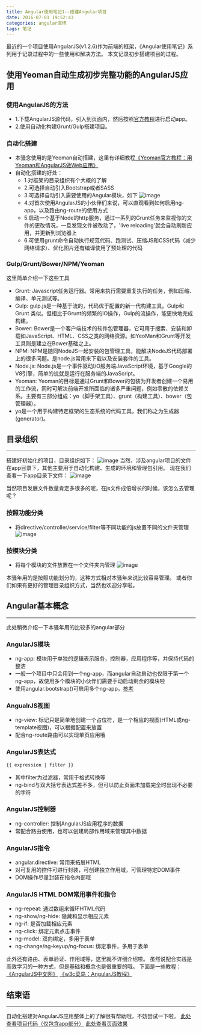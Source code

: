 ```yaml
---
title: Angular使用笔记1--搭建Angular项目
date: 2016-07-01 19:52:43
categories: angular混搭
tags: 笔记
---
```

最近的一个项目使用AngularJS(v1.2.6)作为前端的框架，《Angular使用笔记》系列用于记录过程中的一些使用和解决方法。
本文记录初步搭建项目的过程。
<!--more-->

## 使用Yeoman自动生成初步完整功能的AngularJS应用

### 使用AngularJS的方法
- 1.下载AngularJS源代码，引入到页面内，然后按照[官方教程](http://www.apjs.net/)进行启动app。
- 2.使用自动化构建Grunt/Gulp搭建项目。

### 自动化搭建
- 本骚念使用的是Yeoman自动搭建，这里有详细教程[《Yeoman官方教程：用Yeoman和AngularJS做Web应用》](http://blog.jobbole.com/65399/)
- 自动化搭建的好处：
  - 1.对框架的目录组织有个大概的了解
  - 2.可选择自动引入Bootstrap或者SASS
  - 3.可选择自动引入需要使用的Angular模块，如下
![image](https://github-imglib-1255459943.cos.ap-chengdu.myqcloud.com/CF95.tmp.png)
  - 4.对首次使用AngularJS的小伙伴们来说，可以直观看到如何启用ng-app，以及路由ng-route的使用方式
  - 5.启动一个基于Node的http服务，通过一系列的Grunt任务来监视你的文件的更改情况，一旦发现文件被改动了，'live reloading'就会自动刷新应用，并更新到浏览器上
  - 6.可使用grunt命令自动执行规范代码、跑测试、压缩JS和CSS代码（减少网络请求）、优化图片还有编译使用了预处理的代码

### Gulp/Grunt/Bower/NPM/Yeoman
这里简单介绍一下这些工具
- Grunt: Javascript任务运行器。常用来执行需要重复执行的任务，例如压缩、编译、单元测试等。
- Gulp: gulp.js是一种基于流的，代码优于配置的新一代构建工具。Gulp和Grunt 类似。但相比于Grunt的频繁的IO操作，Gulp的流操作，能更快地完成构建。
- Bower: Bower是一个客户端技术的软件包管理器，它可用于搜索、安装和卸载如JavaScript、HTML、CSS之类的网络资源。如YeoMan和Grunt等开发工具则是建立在Bower基础之上。
- NPM: NPM是随同NodeJS一起安装的包管理工具，能解决NodeJS代码部署上的很多问题。是node.js常用来下载以及安装套件的工具。
- Node.js: Node.js是一个事件驱动I/O服务端JavaScript环境，基于Google的V8引擎，简单的说就是运行在服务端的JavaScript。
- Yeoman: Yeoman的目标是通过Grunt和Bower的包装为开发者创建一个易用的工作流，同时可解决前端开发所面临的诸多严重问题，例如零散的依赖关系。主要有三部分组成：yo（脚手架工具）、grunt（构建工具）、bower（包管理器）。
- yo是一个用于构建特定框架的生态系统的代码工具，我们称之为生成器(generator)。

## 目录组织
-----
搭建好初始化的项目，目录组织如下：
![image](https://github-imglib-1255459943.cos.ap-chengdu.myqcloud.com/5C4E.tmp.png)
当然，涉及angular项目的文件在app目录下，其他主要用于自动化构建、生成的环境和管理包引用。
现在我们查看一下app目录下文件：
![image](https://github-imglib-1255459943.cos.ap-chengdu.myqcloud.com/E558.tmp.png)

当然项目发展文件数量肯定多很多的呢，在js文件成倍增长的时候，该怎么去管理呢？

### 按照功能分类
- 将directive/controller/service/filter等不同功能的js放置不同的文件夹管理
![image](https://github-imglib-1255459943.cos.ap-chengdu.myqcloud.com/1350.tmp.png)

### 按模块分类
- 将每个模块的文件放置在一个文件夹内管理
![image](https://github-imglib-1255459943.cos.ap-chengdu.myqcloud.com/14A2.tmp.png)

本骚年用的是按照功能划分的，这种方式相对本骚年来说比较容易管理。
或者你们如果有更好的管理目录组织方式，当然也欢迎分享啦。

## Angular基本概念
-----
此处稍微介绍一下本骚年用的比较多的angular部分

### AngularJS模块
- ng-app: 模块用于单独的逻辑表示服务，控制器，应用程序等，并保持代码的整洁
- 一般一个项目中只会用到一个ng-app，而angular自动启动也仅限于第一个ng-app，故使用多个模块的小伙伴们需要手动启动剩余的模块啦
- 使用angular.bootstrap()可启用多个ng-app，[参考](http://www.cnblogs.com/whitewolf/archive/2012/08/13/2637262.html)

### AngualrJS视图
- ng-view: 标记只是简单地创建一个占位符，是一个相应的视图(HTML或ng-template视图)，可以根据配置来放置
- 配合ng-route路由可以实现单页应用哦

### AngularJS表达式
``` html
{{ expression | filter }}
```
- 其中filter为过滤器，常用于格式转换等
- ng-bind与双大括号表达式差不多，但可以防止页面未加载完全时出现不必要的字符

### AngularJS控制器
- ng-controller: 控制AngularJS应用程序的数据
- 常配合路由使用，也可以创建局部作用域来管理其中数据

### AngularJS指令
- angular.directive: 常用来拓展HTML
- 对可复用的控件可进行封装，可创建独立作用域，可管理特定DOM事件
- DOM操作尽量封装在指令内部哦

### AngularJS HTML DOM常用事件和指令
- ng-repeat: 通过数组来循环HTML代码
- ng-show/ng-hide: 隐藏和显示相应元素
- ng-if: 是否加载相应元素
- ng-click: 绑定元素点击事件
- ng-model: 双向绑定，多用于表单
- ng-change/ng-keyup/ng-focus: 绑定事件，多用于表单

此外还有路由、表单验证、作用域等，这里就不详细介绍啦。
虽然说配合实践是高效学习的一种方式，但是基础和概念也是很重要的哦。
下面是一些教程：
[《AngularJS中文网》](http://www.apjs.net/)
[《w3c菜鸟：AngularJS教程》](http://www.runoob.com/angularjs/angularjs-tutorial.html)

## 结束语
-----
自动化搭建对AngularJS应用整体上的了解很有帮助哦，不妨尝试一下啦。
[此处查看项目代码（仅包含app部分）](https://github.com/godbasin/godbasin.github.io/tree/blog-codes/angular-notes/1-create-angular-project)
[此处查看页面效果](http://angular-notes.godbasin.com/1-create-angular-project/index.html#/)